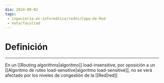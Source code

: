 ```yaml
---
dia: 2024-08-02
tags: 
 - ingeniería-en-informática/redes/Capa-de-Red
 - nota/facultad
---
```

# Definición
---
En un [[Routing algorithms|algoritmo]] load-insensitive, por oposición a un [[Algoritmo de ruteo load-sensitive|algoritmo load-sensitive]], no se verá afectado por los niveles de congestión de la [[Red|red]]